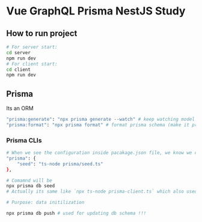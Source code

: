 # Vue GraphQL Prisma NestJS Study

## How to run project

```sh
# For server start:
cd server
npm run dev
# For client start:
cd client
npm run dev
```

## Prisma

Its an ORM

```sh
"prisma:generate": "npx prisma generate --watch" # keep watching model changes
"prisma:format": "npx prisma format" # format prisma schema (make it pretty)
```

### Prisma CLIs

```sh
# When we see the configuration inside pacakage.json file, we know we can seed some data
"prisma": {
    "seed": "ts-node prisma/seed.ts"
},

# Comamnd will be
npx prisma db seed
# Actually its same like `npx ts-node prisma-client.ts` which also used for mocking/seeding some data for db

# Purpose: data initilization
```

```sh
npx prisma db push # used for updating db schema !!!
```
